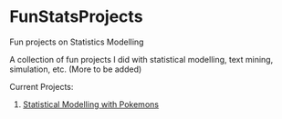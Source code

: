 # FunStatsProjects
Fun projects on Statistics Modelling

A collection of fun projects I did with statistical modelling, text mining, simulation, etc.
(More to be added)

Current Projects:
1. [Statistical Modelling with Pokemons](http://nbviewer.jupyter.org/github/Mithrillion/FunStatsProjects/blob/master/Statistical%20Modeling%20with%20Pokemon.ipynb)
